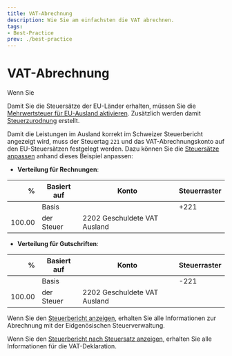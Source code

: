 ```yaml
---
title: VAT-Abrechnung
description: Wie Sie am einfachsten die VAT abrechnen.
tags:
- Best-Practice
prev: ./best-practice
---
```


# VAT-Abrechnung

Wenn Sie 

Damit Sie die Steuersätze der EU-Länder erhalten, müssen Sie die [Mehrwertsteuer für EU-Ausland aktivieren](Accounting%20Tax.md#Mehrwertsteuer%20für%20EU-Ausland%20aktivieren). Zusätzlich werden damit [Steuerzurodnung](Accounting%20Tax.md#Steuerzurodnung%20anzeigen) erstellt.

Damit die Leistungen im Ausland korrekt im Schweizer Steuerbericht angezeigt wird, muss der Steuertag `221` und das VAT-Abrechnungskonto auf den EU-Steuersätzen festgelegt werden. Dazu können Sie die [Steuersätze anpassen](Accounting%20Tax.md#Steuersatz%20anpassen) anhand dieses Beispiel anpassen:

* **Verteilung für Rechnungen**:

|      % | Basiert auf | Konto                        | Steuerraster |
| ------:| ----------- | ---------------------------- | ------------ |
|        | Basis       |                              | +221         |
| 100.00 | der Steuer  | 2202 Geschuldete VAT Ausland |              |

* **Verteilung für Gutschriften**:

|      % | Basiert auf | Konto                        | Steuerraster |
| ------:| ----------- | ---------------------------- | ------------ |
|        | Basis       |                              | -221         |
| 100.00 | der Steuer  | 2202 Geschuldete VAT Ausland |              |


Wenn Sie den [Steuerbericht anzeigen](Accounting%20Reports.md#Steuerbericht%20anzeigen), erhalten Sie alle Informationen zur Abrechnung mit der Eidgenösischen Steuerverwaltung.

Wenn Sie den [Steuerbericht nach Steuersatz anzeigen](Accounting%20Reports.md#Steuerbericht%20nach%20Steuersatz%20anzeigen), erhalten Sie alle Informationen für die VAT-Deklaration.
